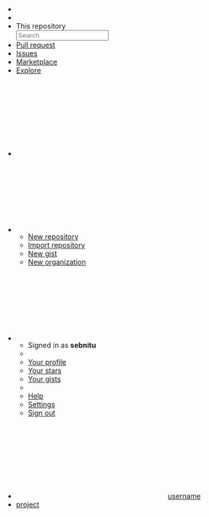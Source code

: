 <!-- <Navbar> -->
<!--
  Includes:
  * Navbar
  * Container
  * Menu
  * Dropdown
  * Input
  * Input-group
  * Button
  * Icon
  * Arrow
  * Tooltip
-->
<div class="navbar">
  <div class="navbar__container container">
    <ul class="navbar__item menu">
      <li class="menu__item">
        <a href="#" class="menu__link menu__link_icon">
          <svg role="img" class="icon">
            <use xlink:href="#github"></use>
          </svg>
        </a>
      </li>
      <li class="menu__sep"></li>
      <li class="menu__item">
        <label class="input-group">
          <div class="input-group__item input-group__item_grow_none button button_outline">This repository</div>
          <input type="text" class="input-group__item input" placeholder="Search" />
        </label>
      </li>
      <li class="menu__item">
        <a href="#" class="menu__link">Pull request</a>
      </li>
      <li class="menu__item">
        <a href="#" class="menu__link">Issues</a>
      </li>
      <li class="menu__item">
        <a href="#" class="menu__link">Marketplace</a>
      </li>
      <li class="menu__item">
        <a href="#" class="menu__link">Explore</a>
      </li>
    </ul>
    <ul class="navbar__item menu">
      <li class="menu__item">
        <a href="#" class="menu__link menu__link_icon tooltip tooltip_pos_down-right" data-tooltip="You have no unread notifications">
          <svg role="img" class="icon">
            <use xlink:href="#bell"></use>
          </svg>
        </a>
      </li>
      <li class="menu__item dropdown on-hover">
        <a href="#" class="menu__link menu__link_icon dropdown__trigger">
          <svg role="img" class="icon">
            <use xlink:href="#plus-circle"></use>
          </svg>
          <span class="arrow"></span>
        </a>
        <ul class="dropdown__menu dropdown__menu_pos_switch">
          <li class="dropdown__item">
            <a href="#" class="dropdown__link">New repository</a>
          </li>
          <li class="dropdown__item">
            <a href="#" class="dropdown__link">Import repository</a>
          </li>
          <li class="dropdown__item">
            <a href="#" class="dropdown__link">New gist</a>
          </li>
          <li class="dropdown__item">
            <a href="#" class="dropdown__link">New organization</a>
          </li>
        </ul>
      </li>
      <li class="menu__item dropdown on-hover">
        <a href="#" class="menu__link menu__link_icon dropdown__trigger">
          <svg role="img" class="icon">
            <use xlink:href="#user"></use>
          </svg>
          <span class="arrow"></span>
        </a>
        <ul class="dropdown__menu dropdown__menu_pos_switch">
          <li class="dropdown__item">
            <div class="dropdown__content text_subtle">
              Signed in as <strong>sebnitu</strong>
            </div>
          </li>
          <li class="dropdown__sep"></li>
          <li class="dropdown__item">
            <a href="#" class="dropdown__link">Your profile</a>
          </li>
          <li class="dropdown__item">
            <a href="#" class="dropdown__link">Your stars</a>
          </li>
          <li class="dropdown__item">
            <a href="#" class="dropdown__link">Your gists</a>
          </li>
          <li class="dropdown__sep"></li>
          <li class="dropdown__item">
            <a href="#" class="dropdown__link">Help</a>
          </li>
          <li class="dropdown__item">
            <a href="#" class="dropdown__link">Settings</a>
          </li>
          <li class="dropdown__item">
            <a href="#" class="dropdown__link">Sign out</a>
          </li>
        </ul>
      </li>
    </ul>
  </div>
</div>
<!-- </Navbar> -->

<!-- <Header> -->
<div class="container_padding">
  <div class="container">
    <ul class="breadcrumb">
      <li class="breadcrumb__item">
        <svg role="img" class="icon">
          <use xlink:href="#book"></use>
        </svg>
        <a href="#" class="breadcrumb__link">username</a>
      </li>
      <li class="breadcrumb__item">
        <a href="#" class="breadcrumb__link">project</a>
      </li>
    </ul>
  </div>
</div>
<!-- </Header> -->
